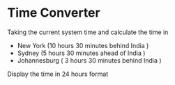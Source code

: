 # Time Converter

Taking the current system time and calculate the time in

- New York (10 hours 30 minutes behind India )
- Sydney (5 hours 30 minutes ahead of India )
- Johannesburg ( 3 hours 30 minutes behind India )
       
Display the time in 24 hours format

